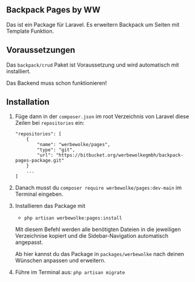 ## Backpack Pages by WW
Das ist ein Package für Laravel. Es erweitern Backpack um Seiten mit Template Funktion.

## Voraussetzungen
Das `backpack/crud` Paket ist Voraussetzung und wird automatisch mit installiert.

Das Backend muss schon funktionieren!

## Installation
1. Füge dann in der `composer.json` im root Verzeichnis von Laravel diese Zeilen bei `repositories` ein:
    ```
    "repositories": [
        {
            "name": "werbewolke/pages",
            "type": "git",
            "url": "https://bitbucket.org/werbewolkegmbh/backpack-pages-package.git"
        }
        ...
    ]
    ```

3. Danach musst du `composer require werbewolke/pages:dev-main` im Terminal eingeben.
4. Installieren das Package mit
   - `php artisan werbewolke:pages:install`

   Mit diesem Befehl werden alle benötigten Dateien in die jeweiligen Verzeichnise kopiert und die Sidebar-Navigation automatisch angepasst.


      Ab hier kannst du das Package in `packages/werbewolke` nach deinen Wünschen anpassen und erweitern.

5. Führe im Terminal aus: `php artisan migrate`